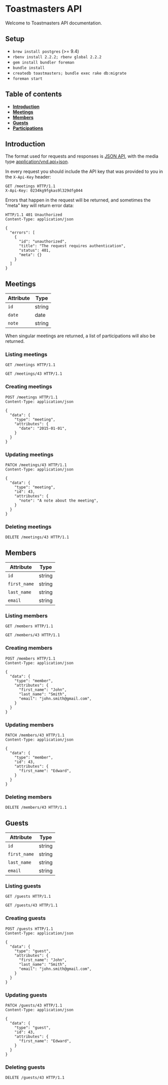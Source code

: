 # Toastmasters API

Welcome to Toastmasters API documentation.

## Setup

* `brew install postgres` (>= 9.4)
* `rbenv install 2.2.2; rbenv global 2.2.2`
* `gem install bundler foreman`
* `bundle install`
* `createdb toastmasters; bundle exec rake db:migrate`
* `foreman start`

## Table of contents

* [**Introduction**](#introduction)
* [**Meetings**](#meetings)
* [**Members**](#members)
* [**Guests**](#guests)
* [**Participations**](#participations)

## Introduction

The format used for requests and responses is [JSON API], with the media type
[application/vnd.api+json].

In every request you should include the API key that was provided to you in
the `X-Api-Key` header:

```http
GET /meetings HTTP/1.1
X-Api-Key: 0234kg9fgkas9l329dfg044
```

Errors that happen in the request will be returned, and sometimes the "meta"
key will return error data:

```http
HTTP/1.1 401 Unauthorized
Content-Type: application/json

{
  "errors": [
    {
      "id": "unauthorized",
      "title": "The request requires authentication",
      "status": 401,
      "meta": {}
    }
  ]
}
```

## Meetings

| Attribute | Type   |
| --------- | ----   |
| `id`      | string |
| `date`    | date   |
| `note`    | string |

When singular meetings are returned, a list of participations will also be
returned.

### Listing meetings

```http
GET /meetings HTTP/1.1
```

```http
GET /meetings/43 HTTP/1.1
```

### Creating meetings

```http
POST /meetings HTTP/1.1
Content-Type: application/json

{
  "data": {
    "type": "meeting",
    "attributes": {
      "date": "2015-01-01",
    }
  }
}
```

### Updating meetings

```http
PATCH /meetings/43 HTTP/1.1
Content-Type: application/json

{
  "data": {
    "type": "meeting",
    "id": 43,
    "attributes": {
      "note": "A note about the meeting",
    }
  }
}
```

### Deleting meetings

```http
DELETE /meetings/43 HTTP/1.1
```

## Members

| Attribute    | Type   |
| ---------    | ----   |
| `id`         | string |
| `first_name` | string |
| `last_name`  | string |
| `email`      | string |

### Listing members

```http
GET /members HTTP/1.1
```

```http
GET /members/43 HTTP/1.1
```

### Creating members

```http
POST /members HTTP/1.1
Content-Type: application/json

{
  "data": {
    "type": "member",
    "attributes": {
      "first_name": "John",
      "last_name": "Smith",
      "email": "john.smith@gmail.com",
    }
  }
}
```

### Updating members

```http
PATCH /members/43 HTTP/1.1
Content-Type: application/json

{
  "data": {
    "type": "member",
    "id": 43,
    "attributes": {
      "first_name": "Edward",
    }
  }
}
```

### Deleting members

```http
DELETE /members/43 HTTP/1.1
```

## Guests

| Attribute    | Type   |
| ---------    | ----   |
| `id`         | string |
| `first_name` | string |
| `last_name`  | string |
| `email`      | string |

### Listing guests

```http
GET /guests HTTP/1.1
```

```http
GET /guests/43 HTTP/1.1
```

### Creating guests

```http
POST /guests HTTP/1.1
Content-Type: application/json

{
  "data": {
    "type": "guest",
    "attributes": {
      "first_name": "John",
      "last_name": "Smith",
      "email": "john.smith@gmail.com",
    }
  }
}
```

### Updating guests

```http
PATCH /guests/43 HTTP/1.1
Content-Type: application/json

{
  "data": {
    "type": "guest",
    "id": 43,
    "attributes": {
      "first_name": "Edward",
    }
  }
}
```

### Deleting guests

```http
DELETE /guests/43 HTTP/1.1
```

[JSON API]: http://jsonapi.org/
[application/vnd.api+json]: http://www.iana.org/assignments/media-types/application/vnd.api+json
